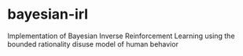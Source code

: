 # bayesian-irl
Implementation of Bayesian Inverse Reinforcement Learning using the bounded rationality disuse model of human behavior
